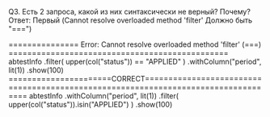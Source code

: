Q3. Есть 2 запроса, какой из них синтаксически не верный? Почему?
Ответ: Первый (Cannot resolve overloaded method 'filter' Должно быть "===")

=============== Error: Cannot resolve overloaded method 'filter' (===) ===============================================
    abtestInfo 
      .filter(
            upper(col("status")) == "APPLIED" 
      )
      .withColumn("period", lit(1))
    .show(100)
======================CORRECT===================================================================================
    abtestInfo
      .withColumn("period", lit(1))
      .filter(
        upper(col("status")).isin("APPLIED")
      )
    .show(100)



